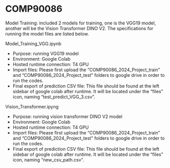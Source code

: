 # COMP90086

Model Training: included 2 models for training, one is the VGG19 model, another will be the Vision Transformer DINO V2. The specifications for running the model files are listed below.

Model_Training_VGG.ipynb
- Purpose: running VGG19 model
- Environment: Google Colab
- Hosted runtime connection: T4 GPU
- Import files: Please first upload the “COMP90086_2024_Project_train” and “COMP90086_2024_Project_test” folders to google drive in order to run the codes.
- Final export of prediction CSV file: This file should be found at the left sidebar of google colab after runtime. It will be located under the “files” icon, naming “test_predict_VGG_3.csv”.

Vision_Transformer.ipyng
- Purpose: running vision transformer DINO V2 model
- Environment: Google Colab
- Hosted runtime connection: T4 GPU
- Import files: Please first upload the “COMP90086_2024_Project_train” and “COMP90086_2024_Project_test” folders to google drive in order to run the codes.
- Final export of prediction CSV file: This file should be found at the left sidebar of google colab after runtime. It will be located under the “files” icon, naming “new_csv_path.csv”.